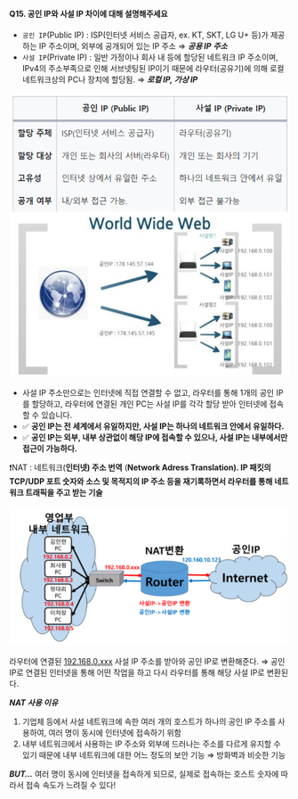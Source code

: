 #### Q15. 공인 IP와 사설 IP 차이에 대해 설명해주세요

- `공인 IP`(Public IP) :  ISP(인터넷 서비스 공급자, ex. KT, SKT, LG U+ 등)가 제공하는 IP 주소이며, 외부에 공개되어 있는 IP 주소 ⇒ ***공용 IP 주소***
- `사설 IP`(Private IP) : 일반 가정이나 회사 내 등에 할당된 네트워크 IP 주소이며, IPv4의 주소부족으로 인해 서브넷팅된 IP이기 때문에 라우터(공유기)에 의해 로컬 네트워크상의 PC나 장치에 할당됨. ⇒ ***로컬 IP, 가상 IP***

![image-20230319143442995](assets/image-20230319143442995.png)

- 사설 IP 주소만으로는 인터넷에 직접 연결할 수 없고, 라우터를 통해 1개의 공인 IP를 할당하고, 라우터에 연결된 개인 PC는 사설 IP를 각각 할당 받아 인터넷에 접속 할 수 있습니다.
- ✅ **공인 IP는 전 세계에서 유일하지만, 사설 IP는 하나의 네트워크 안에서 유일하다.**
- ✅ **공인 IP는 외부, 내부 상관없이 해당 IP에 접속할 수 있으나, 사설 IP는 내부에서만 접근이 가능하다.**

❗NAT : 네트워크(**인터넷) 주소 번역** (**Network Adress Translation). IP 패킷의 TCP/UDP 포트 숫자와 소스 및 목적지의 IP 주소 등을 재기록하면서 라우터를 통해 네트워크 트래픽을 주고 받는 기술**

![image-20230319143453966](assets/image-20230319143453966.png)

라우터에 연결된 [192.168.0.xxx](http://192.168.0.xxx) 사설 IP 주소를 받아와 공인 IP로 변환해준다. ⇒ 공인 IP로 연결된 인터넷을 통해 어떤 작업을 하고 다시 라우터를 통해 해당 사설 IP로 변환된다.

***NAT 사용 이유***

1. 기업체 등에서 사설 네트워크에 속한 여러 개의 호스트가 하나의 공인 IP 주소를 사용하여, 여러 명이 동시에 인터넷에 접속하기 위함
2. 내부 네트워크에서 사용하는 IP 주소와 외부에 드러나는 주소를 다르게 유지할 수 있기 때문에 내부 네트워크에 대한 어느 정도의 보안 기능 ⇒ 방화벽과 비슷한 기능

***BUT…***  여러 명이 동시에 인터넷을 접속하게 되므로, 실제로 접속하는 호스트 숫자에 따라서 접속 속도가 느려질 수 있다!
